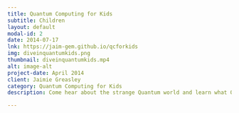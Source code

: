 ```yaml
---
title: Quantum Computing for Kids
subtitle: Children
layout: default
modal-id: 2
date: 2014-07-17
lnk: https://jaim-gem.github.io/qcforkids
img: diveinquantumkids.png
thumbnail: diveinquantumkids.mp4
alt: image-alt
project-date: April 2014
client: Jaimie Greasley
category: Quantum Computing for Kids
description: Come hear about the strange Quantum world and learn what Quantum Computing is about!

---
```

